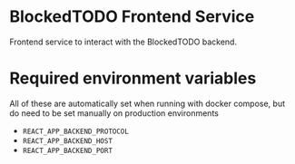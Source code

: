 # BlockedTODO Frontend Service
Frontend service to interact with the BlockedTODO backend.

# Required environment variables
All of these are automatically set when running with docker compose, but do need to be set manually on production environments

* `REACT_APP_BACKEND_PROTOCOL`
* `REACT_APP_BACKEND_HOST`
* `REACT_APP_BACKEND_PORT`
